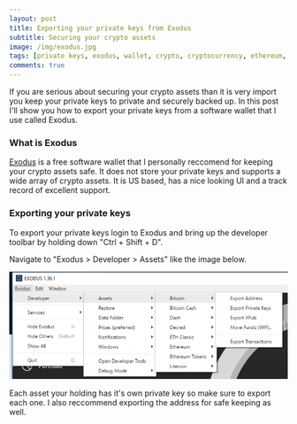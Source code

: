 ```yaml
---
layout: post
title: Exporting your private keys from Exodus
subtitle: Securing your crypto assets
image: /img/exodus.jpg
tags: [private keys, exodus, wallet, crypto, cryptocurrency, ethereum, bitcoin, litecoin]
comments: true
---
```


If you are serious about securing your crypto assets than it is very import you keep your private keys to private and securely backed up.
In this post I'll show you how to export your private keys from a software wallet that I use called Exodus.


### What is Exodus

<a href="https://www.exodus.io/">Exodus</a> is a free software wallet that I personally reccomend for keeping your crypto assets safe.
It does not store your private keys and supports a wide array of crypto assets.
It is US based, has a nice looking UI and a track record of excellent support.

### Exporting your private keys

To export your private keys login to Exodus and bring up the developer toolbar by holding down "Ctrl + Shift + D".

Navigate to "Exodus > Developer > Assets" like the image below.

<img src="img\exodusMenu.PNG" alt="Exodus Developer Menu">

Each asset your holding has it's own private key so make sure to export each one. 
I also reccommend exporting the address for safe keeping as well.



